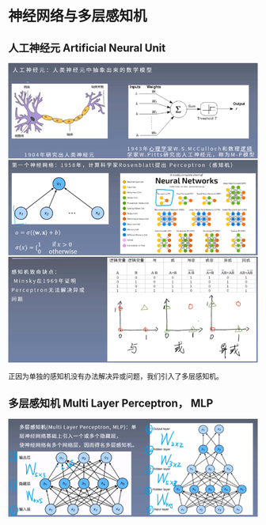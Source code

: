 


# 神经网络与多层感知机

## 人工神经元 Artificial Neural Unit


![image](https://github.com/xiaoxingchen505/Deep_Learning_Notes/blob/master/images/0.0.png)
![image](https://github.com/xiaoxingchen505/Deep_Learning_Notes/blob/master/images/0.1.png)
![image](https://github.com/xiaoxingchen505/Deep_Learning_Notes/blob/master/images/0.2.png)

正因为单独的感知机没有办法解决异或问题，我们引入了多层感知机。


## 多层感知机 Multi Layer Perceptron， MLP
![image](https://github.com/xiaoxingchen505/Deep_Learning_Notes/blob/master/images/0.4.png)
